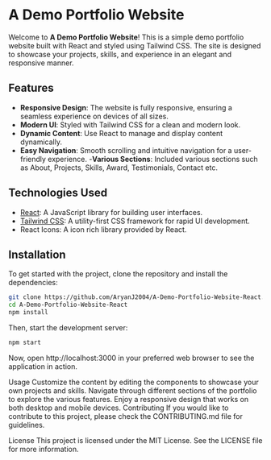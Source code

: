 # A Demo Portfolio Website

Welcome to **A Demo Portfolio Website**! This is a simple demo portfolio website built with React and styled using Tailwind CSS. The site is designed to showcase your projects, skills, and experience in an elegant and responsive manner.

## Features

- **Responsive Design**: The website is fully responsive, ensuring a seamless experience on devices of all sizes.
- **Modern UI**: Styled with Tailwind CSS for a clean and modern look.
- **Dynamic Content**: Use React to manage and display content dynamically.
- **Easy Navigation**: Smooth scrolling and intuitive navigation for a user-friendly experience.
-**Various Sections**: Included various sections such as About, Projects, Skills, Award, Testimonials, Contact etc.

## Technologies Used

- [React](https://reactjs.org/): A JavaScript library for building user interfaces.
- [Tailwind CSS](https://tailwindcss.com/): A utility-first CSS framework for rapid UI development.
- React Icons: A icon rich library provided by React.

## Installation

To get started with the project, clone the repository and install the dependencies:

```bash
git clone https://github.com/AryanJ2004/A-Demo-Portfolio-Website-React.git
cd A-Demo-Portfolio-Website-React
npm install
```
Then, start the development server:
```bash
npm start
```
Now, open http://localhost:3000 in your preferred web browser to see the application in action.

Usage
Customize the content by editing the components to showcase your own projects and skills.
Navigate through different sections of the portfolio to explore the various features.
Enjoy a responsive design that works on both desktop and mobile devices.
Contributing
If you would like to contribute to this project, please check the CONTRIBUTING.md file for guidelines.

License
This project is licensed under the MIT License. See the LICENSE file for more information.
